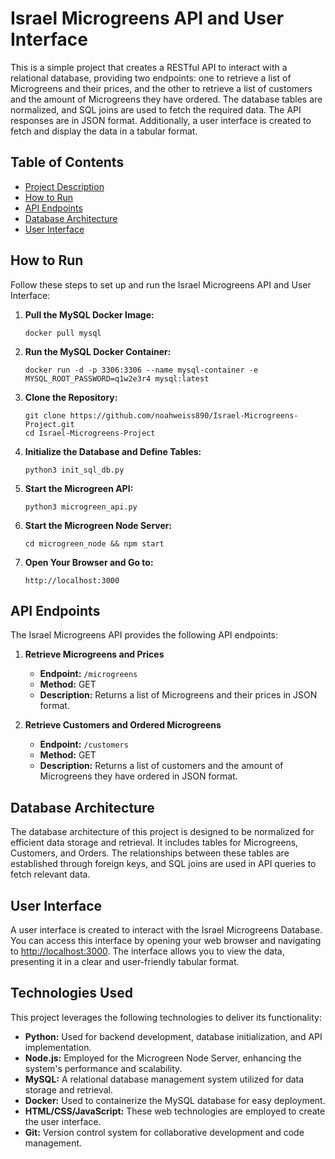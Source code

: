 # Israel Microgreens API and User Interface

This is a simple project that creates a RESTful API to interact with a relational database, providing two endpoints: one to retrieve a list of Microgreens and their prices, and the other to retrieve a list of customers and the amount of Microgreens they have ordered. The database tables are normalized, and SQL joins are used to fetch the required data. The API responses are in JSON format. Additionally, a user interface is created to fetch and display the data in a tabular format.

## Table of Contents
- [Project Description](#israel-microgreens-api-and-user-interface)
- [How to Run](#how-to-run)
- [API Endpoints](#api-endpoints)
- [Database Architecture](#database-architecture)
- [User Interface](#user-interface)

## How to Run

Follow these steps to set up and run the Israel Microgreens API and User Interface:

1. **Pull the MySQL Docker Image:**
   ```
   docker pull mysql
   ```

2. **Run the MySQL Docker Container:**
   ```
   docker run -d -p 3306:3306 --name mysql-container -e MYSQL_ROOT_PASSWORD=q1w2e3r4 mysql:latest
   ```

3. **Clone the Repository:**
   ```
   git clone https://github.com/noahweiss890/Israel-Microgreens-Project.git
   cd Israel-Microgreens-Project
   ```

4. **Initialize the Database and Define Tables:**
   ```
   python3 init_sql_db.py
   ```

5. **Start the Microgreen API:**
   ```
   python3 microgreen_api.py
   ```

6. **Start the Microgreen Node Server:**
   ```
   cd microgreen_node && npm start
   ```

7. **Open Your Browser and Go to:**
   ```
   http://localhost:3000
   ```

## API Endpoints

The Israel Microgreens API provides the following API endpoints:

1. **Retrieve Microgreens and Prices**
   - **Endpoint:** `/microgreens`
   - **Method:** GET
   - **Description:** Returns a list of Microgreens and their prices in JSON format.

2. **Retrieve Customers and Ordered Microgreens**
   - **Endpoint:** `/customers`
   - **Method:** GET
   - **Description:** Returns a list of customers and the amount of Microgreens they have ordered in JSON format.

## Database Architecture

The database architecture of this project is designed to be normalized for efficient data storage and retrieval. It includes tables for Microgreens, Customers, and Orders. The relationships between these tables are established through foreign keys, and SQL joins are used in API queries to fetch relevant data.

## User Interface

A user interface is created to interact with the Israel Microgreens Database. You can access this interface by opening your web browser and navigating to [http://localhost:3000](http://localhost:3000). The interface allows you to view the data, presenting it in a clear and user-friendly tabular format.

## Technologies Used

This project leverages the following technologies to deliver its functionality:

- **Python:** Used for backend development, database initialization, and API implementation.
- **Node.js:** Employed for the Microgreen Node Server, enhancing the system's performance and scalability.
- **MySQL:** A relational database management system utilized for data storage and retrieval.
- **Docker:** Used to containerize the MySQL database for easy deployment.
- **HTML/CSS/JavaScript:** These web technologies are employed to create the user interface.
- **Git:** Version control system for collaborative development and code management.
